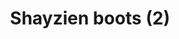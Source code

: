 ---
layout: item
title: Shayzien boots (2)
item-id: 13363
datatable: true
id: 13363
name: "Shayzien boots (2)"
members: true
lowalch: 14
highalch: 21
examine: "Dress like a tier 2 Shayzien soldier."
monsters:
  - id: 6907
    name: "Soldier (tier 2)"
    members: true
    combat_level: 48
    wiki_url: "https://oldschool.runescape.wiki/w/Soldier_(tier_2)"
    drops:
      - quantity: "1"
        rarity: 1
    image: "https://oldschool.runescape.wiki/images/thumb/9/92/Soldier_%28tier_2%29.png/130px-Soldier_%28tier_2%29.png?61dbc"
---